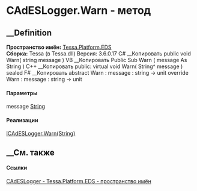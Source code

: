 # CAdESLogger.Warn - метод
##  __Definition
 **Пространство имён:** [Tessa.Platform.EDS](N_Tessa_Platform_EDS.htm)  
 **Сборка:** Tessa (в Tessa.dll) Версия: 3.6.0.17
C# __Копировать
     public void Warn(
    	string message
    )
VB __Копировать
     Public Sub Warn ( 
    	message As String
    )
C++ __Копировать
     public:
    virtual void Warn(
    	String^ message
    ) sealed
F# __Копировать
     abstract Warn : 
            message : string -> unit 
    override Warn : 
            message : string -> unit 
#### Параметры
message [String](https://learn.microsoft.com/dotnet/api/system.string)
#### Реализации
[ICAdESLogger.Warn(String)](M_Tessa_Platform_EDS_ICAdESLogger_Warn.htm)  
##  __См. также
#### Ссылки
[CAdESLogger - ](T_Tessa_Platform_EDS_CAdESLogger.htm)
[Tessa.Platform.EDS - пространство имён](N_Tessa_Platform_EDS.htm)
